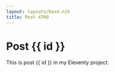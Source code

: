 ```yaml
---
layout: layouts/base.njk
title: Post 4709
---
```


# Post {{ id }}

This is post {{ id }} in my Eleventy project.
